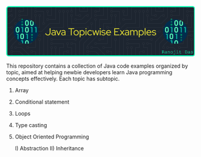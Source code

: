 <!--# Java-Topicwise-Examples-->
<img src="Github-logo-java.png">


This repository contains a collection of Java code examples organized by topic, aimed at helping newbie developers learn Java programming concepts effectively.
Each topic has subtopic.

1) Array 
2) Conditional statement
3) Loops
4) Type casting 
5) Object Oriented Programming 

   I) Abstraction
  II) Inheritance
